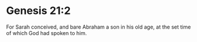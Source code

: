 # Genesis 21:2

For Sarah conceived, and bare Abraham a son in his old age, at the set time of which God had spoken to him.